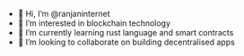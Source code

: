 - 👋 Hi, I’m @ranjaninternet
- 👀 I’m interested in blockchain technology
- 🌱 I’m currently learning rust language and smart contracts
- 💞️ I’m looking to collaborate on building decentralised apps
  

<!---
ranjaninternet/ranjaninternet is a ✨ special ✨ repository because its `README.md` (this file) appears on your GitHub profile.
You can click the Preview link to take a look at your changes.
--->
